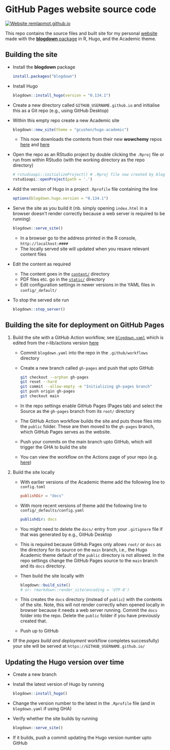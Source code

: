 # GitHub Pages website source code

[![Website remlapmot.github.io](https://img.shields.io/website-up-down-green-red/https/remlapmot.github.io.svg)](https://remlapmot.github.io/)

This repo contains the source files and built site for my personal [website](https://remlapmot.github.io) made with the [**blogdown** package](https://bookdown.org/yihui/blogdown/) in R, Hugo, and the Academic theme.

## Building the site

- Install the **blogdown** package

  ```r
  install.packages("blogdown")
  ```

- Install Hugo

  ```r
  blogdown::install_hugo(version = "0.134.1")
  ```

- Create a new directory called `GITHUB_USERNAME.github.io` and initialise this as a Git repo (e.g., using GitHub Desktop)
- Within this empty repo create a new Academic site

  ```r
  blogdown::new_site(theme = "gcushen/hugo-academic")
  ```
  
  - This now downloads the contents from their new **wowchemy** repos [here](https://github.com/wowchemy/starter-hugo-academic) and [here](https://github.com/wowchemy/wowchemy-hugo-modules)
- Open the repo as an RStudio project by double clicking the `.Rproj` file or run from within RStudio (with the working directory as the repo directory)
  
  ```r
  # rstudioapi::initializeProject() # .Rproj file now created by blogdown::new_site()
  rstudioapi::openProject(path = '.')
  ```

- Add the version of Hugo in a project `.Rprofile` file containing the line

  ```r
  options(blogdown.hugo.version = "0.134.1")
  ```

- Serve the site as you build it (nb. simply opening `index.html` in a browser doesn't render correctly because a web server is required to be running)

  ```r
  blogdown::serve_site()
  ```
  
  - In a browser go to the address printed in the R console, `http://localhost:####`
  - The locally served site will updated when you resave relevant content files
- Edit the content as required
  - The content goes in the [`content/`](content) directory
  - PDF files etc. go in the [`static/`](static) directory
  - Edit configuration settings in newer versions in the YAML files in `config/_default/`
- To stop the served site run

  ```r
  blogdown::stop_server()
  ```

## Building the site for deployment on GitHub Pages

1. Build the site with a GitHub Action workflow, see [`blogdown.yaml`](.github/workflows/blogdown.yaml) which is edited from the r-lib/actions version [here](https://github.com/r-lib/actions/blob/v2-branch/examples/blogdown.yaml)
   - Commit `blogdown.yaml` into the repo in the `.github/workflows` directory
   - Create a new branch called `gh-pages` and push that upto GitHub

     ```bash
     git checkout --orphan gh-pages
     git reset --hard
     git commit --allow-empty -m "Initializing gh-pages branch"
     git push origin gh-pages
     git checkout main
     ```
  
   - In the repo settings enable GitHub Pages (Pages tab) and select the Source as the `gh-pages` branch from its `root/` directory
   - The GitHub Action workflow builds the site and puts those files into the `public` folder. These are then moved to the `gh-pages` branch, which GitHub Pages serves as the website.
   - Push your commits on the main branch upto GitHub, which will trigger the GHA to build the site
   - You can view the workflow on the Actions page of your repo (e.g. [here](https://github.com/remlapmot/remlapmot.github.io/actions))
2. Build the site locally
   - With earlier versions of the Academic theme add the following line to `config.toml`
  
     ```toml
     publishDir = "docs"
     ```
  
   - With more recent versions of theme add the following line to `config/_defaults/config.yaml`
  
     ```yaml
     publishdir: docs
     ```
  
   - You might need to delete the `docs/` entry from your `.gitignore` file if that was generated by e.g., GitHub Desktop
   - This is required because GitHub Pages only allows `root/` or `docs` as the directory for its source on the `main` branch, i.e., the Hugo Academic theme default of the `public` directory is not allowed. In the repo settings change the GitHub Pages source to the `main` branch and its `docs` directory.
   - Then build the site locally with
  
     ```r
     blogdown::build_site()
     # or: rmarkdown::render_site(encoding = 'UTF-8')
     ```
  
   - This creates the `docs` directory (instead of `public`) with the contents of the site. Note, this will not render correctly when opened locally in browser because it needs a web server running. Commit the `docs` folder into the repo. Delete the `public` folder if you have previously created that.
   - Push up to GitHub

- (If the _pages build and deployment_ workflow completes successfully) your site will be served at `https://GITHUB_USERNAME.github.io/`

## Updating the Hugo version over time

- Create a new branch
- Install the latest version of Hugo by running

  ```r
  blogdown::install_hugo()
  ```

- Change the version number to the latest in the `.Rprofile` file (and in `blogdown.yaml` if using GHA)
- Verify whether the site builds by running

  ```r
  blogdown::serve_site()
  ```

- If it builds, push a commit updating the Hugo version number upto GitHub
